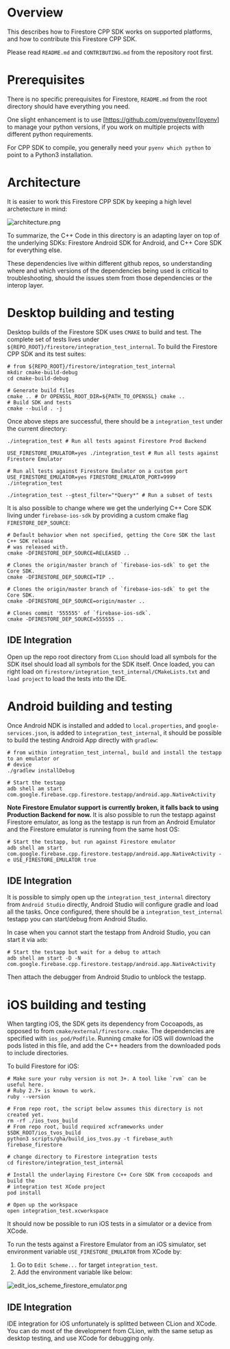 # Overview

This describes how to Firestore CPP SDK works on supported platforms, and how to
contribute this Firestore CPP SDK.

Please read `README.md` and `CONTRIBUTING.md` from the repository root first.

# Prerequisites

There is no specific prerequisites for Firestore, `README.md` from the root directory
should have everything you need.

One slight enhancement is to use [https://github.com/pyenv/pyenv][pyenv] to manage
your python versions, if you work on multiple projects with different python
requirements.

For CPP SDK to compile, you generally need your `pyenv which python` to point to
a Python3 installation.

# Architecture

It is easier to work this Firestore CPP SDK by keeping a high level archetecture in mind:

![architecture.png](architecture.png)

To summarize, the C++ Code in this directory is an adapting layer on top of the underlying
SDKs: Firestore Android SDK for Android, and C++ Core SDK for everything else.

These dependencies live within different github repos, so understanding where and which versions
of the dependencies being used is critical to troubleshooting, should the issues stem from
those dependencies or the interop layer.

# Desktop building and testing

Desktop builds of the Firestore SDK uses `CMAKE` to build and test. The complete set
of tests lives under `${REPO_ROOT}/firestore/integration_test_internal`. To build
the Firestore CPP SDK and its test suites:

```shell
# from ${REPO_ROOT}/firestore/integration_test_internal
mkdir cmake-build-debug
cd cmake-build-debug

# Generate build files
cmake .. # Or OPENSSL_ROOT_DIR=${PATH_TO_OPENSSL} cmake ..
# Build SDK and tests
cmake --build . -j
```

Once above steps are successful, there should be a `integration_test` under the current directory:
```shell
./integration_test # Run all tests against Firestore Prod Backend

USE_FIRESTORE_EMULATOR=yes ./integration_test # Run all tests against Firestore Emulator

# Run all tests against Firestore Emulator on a custom port
USE_FIRESTORE_EMULATOR=yes FIRESTORE_EMULATOR_PORT=9999 ./integration_test 

./integration_test --gtest_filter="*Query*" # Run a subset of tests
```

It is also possible to change where we get the underlying C++ Core SDK living under
`firebase-ios-sdk` by providing a custom cmake flag `FIRESTORE_DEP_SOURCE`:
```shell
# Default behavior when not specified, getting the Core SDK the last C++ SDK release
# was released with.
cmake -DFIRESTORE_DEP_SOURCE=RELEASED ..

# Clones the origin/master branch of `firebase-ios-sdk` to get the Core SDK.
cmake -DFIRESTORE_DEP_SOURCE=TIP ..

# Clones the origin/master branch of `firebase-ios-sdk` to get the Core SDK.
cmake -DFIRESTORE_DEP_SOURCE=origin/master ..

# Clones commit '555555' of `firebase-ios-sdk`.
cmake -DFIRESTORE_DEP_SOURCE=555555 ..
```

## IDE Integration

Open up the repo root directory from `CLion` should load all symbols for the SDK itsel should 
load all symbols for the SDK itself. Once loaded, you can right load on 
`firestore/integration_test_internal/CMakeLists.txt` and `load project` to load the tests into
the IDE.

# Android building and testing

Once Android NDK is installed and added to `local.properties`, and `google-services.json`,
is added to `integration_test_internal`, it should be possible to build the testing
Android App directly with `gradlew`:

```shell
# from within integration_test_internal, build and install the testapp to an emulator or
# device
./gradlew installDebug

# Start the testapp
adb shell am start com.google.firebase.cpp.firestore.testapp/android.app.NativeActivity
```

**Note Firestore Emulator support is currently broken, it falls back to using Production Backend for now.**
It is also possible to run the testapp against Firestore emulator, as long as the testapp
is run from an Android Emulator and the Firestore emulator is running from the same
host OS:

```shell
# Start the testapp, but run against Firestore emulator
adb shell am start com.google.firebase.cpp.firestore.testapp/android.app.NativeActivity -e USE_FIRESTORE_EMULATOR true
```

## IDE Integration

It is possible to simply open up the `integration_test_internal` directory from `Android Studio`
directly, Android Studio will configure gradle and load all the tasks. Once configured, there
should be a `integration_test_internal` testapp you can start/debug from Android Studio.

In case when you cannot start the testapp from Android Studio, you can start it via `adb`:

```shell
# Start the testapp but wait for a debug to attach
adb shell am start -D -N com.google.firebase.cpp.firestore.testapp/android.app.NativeActivity
```

Then attach the debugger from Android Studio to unblock the testapp.


# iOS building and testing

When targting iOS, the SDK gets its dependency from Cocoapods, as opposed to from `cmake/external/firestore.cmake`.
The dependencies are specified with `ios_pod/Podfile`. Running cmake for iOS will download the pods
listed in this file, and add the C++ headers from the downloaded pods to include directories.

To build Firestore for iOS:
```shell
# Make sure your ruby version is not 3+. A tool like `rvm` can be useful here.
# Ruby 2.7+ is known to work.
ruby --version

# From repo root, the script below assumes this directory is not created yet.
rm -rf ./ios_tvos_build
# From repo root, build required xcframeworks under $SDK_ROOT/ios_tvos_build
python3 scripts/gha/build_ios_tvos.py -t firebase_auth firebase_firestore

# change directory to Firestore integration tests
cd firestore/integration_test_internal

# Install the underlaying Firestore C++ Core SDK from cocoapods and build the
# integration test XCode project
pod install

# Open up the workspace
open integration_test.xcworkspace
```

It should now be possible to run iOS tests in a simulator or a device from XCode.

To run the tests against a Firestore Emulator from an iOS simulator, set environment
variable `USE_FIRESTORE_EMULATOR` from XCode by:

1. Go to `Edit Scheme...` for target `integration_test`.
2. Add the environment variable like below:

![edit_ios_scheme_firestore_emulator.png](edit_ios_scheme_firestore_emulator.png)


## IDE Integration

IDE integration for iOS unfortunately is splitted between CLion and XCode. You can
do most of the development from CLion, with the same setup as desktop testing, and
use XCode for debugging only.